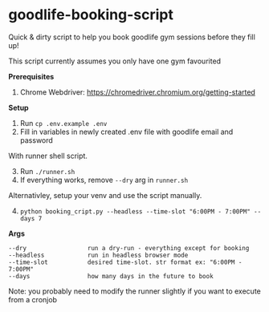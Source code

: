 # goodlife-booking-script

Quick & dirty script to help you book goodlife gym sessions before they fill up!

This script currently assumes you only have one gym favourited

**Prerequisites**

1. Chrome Webdriver: https://chromedriver.chromium.org/getting-started

**Setup**

1. Run `cp .env.example .env`
2. Fill in variables in newly created .env file with goodlife email and password

With runner shell script.

3. Run `./runner.sh`
4. If everything works, remove `--dry` arg in `runner.sh`

Alternativley, setup your venv and use the script manually.

4. `python booking_cript.py --headless --time-slot "6:00PM - 7:00PM" --days 7`

**Args**

```
--dry                 run a dry-run - everything except for booking
--headless            run in headless browser mode
--time-slot           desired time-slot. str format ex: "6:00PM - 7:00PM"
--days                how many days in the future to book
```


Note: you probably need to modify the runner slightly if you want to execute from a cronjob
